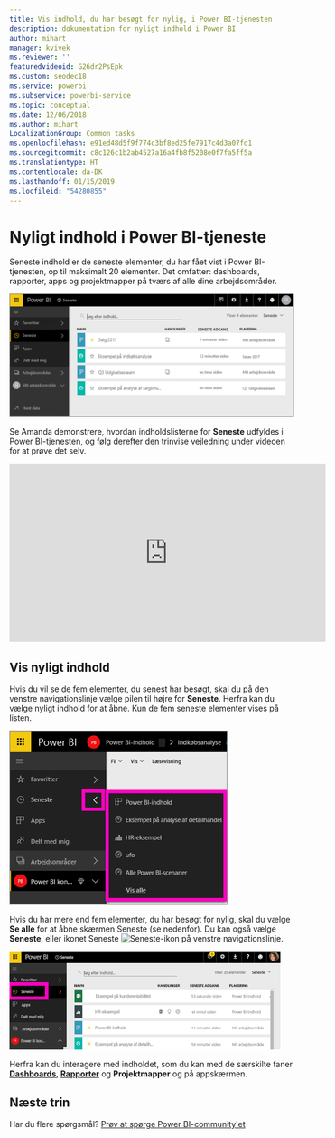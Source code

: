 ```yaml
---
title: Vis indhold, du har besøgt for nylig, i Power BI-tjenesten
description: dokumentation for nyligt indhold i Power BI
author: mihart
manager: kvivek
ms.reviewer: ''
featuredvideoid: G26dr2PsEpk
ms.custom: seodec18
ms.service: powerbi
ms.subservice: powerbi-service
ms.topic: conceptual
ms.date: 12/06/2018
ms.author: mihart
LocalizationGroup: Common tasks
ms.openlocfilehash: e91ed48d5f9f774c3bf8ed25fe7917c4d3a07fd1
ms.sourcegitcommit: c8c126c1b2ab4527a16a4fb8f5208e0f7fa5ff5a
ms.translationtype: HT
ms.contentlocale: da-DK
ms.lasthandoff: 01/15/2019
ms.locfileid: "54280855"
---
```

# <a name="recent-content-in-power-bi-service"></a>**Nyligt** indhold i Power BI-tjeneste
Seneste indhold er de seneste elementer, du har fået vist i Power BI-tjenesten, op til maksimalt 20 elementer.  Det omfatter: dashboards, rapporter, apps og projektmapper på tværs af alle dine arbejdsområder.

![Vinduet Seneste indhold](./media/end-user-recent/power-bi-recent-screen.png)

Se Amanda demonstrere, hvordan indholdslisterne for **Seneste** udfyldes i Power BI-tjenesten, og følg derefter den trinvise vejledning under videoen for at prøve det selv.

<iframe width="560" height="315" src="https://www.youtube.com/embed/G26dr2PsEpk" frameborder="0" allowfullscreen></iframe>

## <a name="display-recent-content"></a>Vis nyligt indhold
Hvis du vil se de fem elementer, du senest har besøgt, skal du på den venstre navigationslinje vælge pilen til højre for **Seneste**.  Herfra kan du vælge nyligt indhold for at åbne. Kun de fem seneste elementer vises på listen.

![Pop op-vinduet Seneste indhold](./media/end-user-recent/power-bi-recent-flyout-new.png)

Hvis du har mere end fem elementer, du har besøgt for nylig, skal du vælge **Se alle** for at åbne skærmen Seneste (se nedenfor). Du kan også vælge **Seneste**, eller ikonet Seneste ![Seneste-ikon](./media/end-user-recent/power-bi-recent-icon.png) på venstre navigationslinje.

![vis alt det nylige indhold](./media/end-user-recent/power-bi-recent-list.png)

Herfra kan du interagere med indholdet, som du kan med de særskilte faner [**Dashboards**](end-user-dashboards.md), [**Rapporter**](end-user-reports.md) og **Projektmapper** og på app<!--[**Apps**](end-user-apps.md)-->skærmen.

## <a name="next-steps"></a>Næste trin
<!--[Power BI service Apps](end-user-apps.md)-->

Har du flere spørgsmål? [Prøv at spørge Power BI-community'et](http://community.powerbi.com/)

